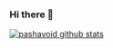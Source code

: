### Hi there 👋

[![pashavoid github stats](https://github-readme-stats.vercel.app/api?username=pashavoid)](https://github.com/pashavoid)

